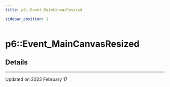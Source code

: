 ```yaml
---
title: p6::Event_MainCanvasResized

sidebar_position: 1
---
```


# p6::Event_MainCanvasResized





## Details
-------------------------------

Updated on 2023 February 17
